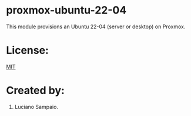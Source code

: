 # proxmox-ubuntu-22-04
This module provisions an Ubuntu 22-04 (server or desktop) on Proxmox.

# License:

[MIT](LICENSE "MIT License")

# Created by: 

1. Luciano Sampaio.
